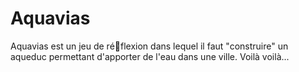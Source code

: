 # Aquavias

Aquavias est un jeu de réflexion dans lequel il faut "construire" un aqueduc permettant
d'apporter de l'eau dans une ville. Voilà voilà...